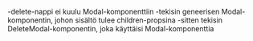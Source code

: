 -delete-nappi ei kuulu Modal-komponenttiin
-tekisin geneerisen Modal-komponentin, johon sisältö tulee children-propsina
-sitten tekisin DeleteModal-komponentin, joka käyttäisi Modal-komponenttia
